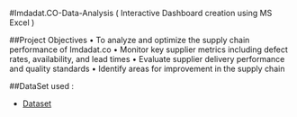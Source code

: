 #Imdadat.CO-Data-Analysis ( Interactive Dashboard creation using MS Excel ) 

##Project Objectives
	•	To analyze and optimize the supply chain performance of Imdadat.co
	•	Monitor key supplier metrics including defect rates, availability, and lead times
	•	Evaluate supplier delivery performance and quality standards
	•	Identify areas for improvement in the supply chain
 
##DataSet used :
- <a href="https://github.com/anass-ab/Data_Analysys_Dashboard/blob/main/Supply-Chain-Dashboard-Template-TemplateLab.com_.xlsx">Dataset</a>
